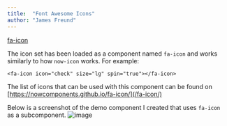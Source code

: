 ```yaml
---
title:  "Font Awesome Icons"
author: "James Freund"
---
```

[fa-icon](https://github.com/NowComponents/kb-approval-card)

The icon set has been loaded as a component named `fa-icon` and works similarly to how `now-icon` works. For example:

```
<fa-icon icon="check" size="lg" spin="true"></fa-icon>
```

The list of icons that can be used with this component can be found on [https://nowcomponents.github.io/fa-icon/](/fa-icon/)

Below is a screenshot of the demo component I created that uses `fa-icon` as a subcomponent.
![image](https://user-images.githubusercontent.com/2008821/95019464-73278280-0633-11eb-9ce0-945bf932e602.png)
